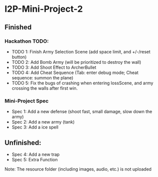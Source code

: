 # I2P-Mini-Project-2

## Finished

### Hackathon TODO:
- TODO 1: Finish Army Selection Scene (add space limit, and +/-/reset button)
- TODO 2: Add Bomb Army (will be prioritized to destroy the wall)
- TODO 3: Add Shoot Effect to ArcherBullet
- TODO 4: Add Cheat Sequence (Tab: enter debug mode; Cheat sequence: summon the plane)
- TODO 5: Fix the bugs of crashing when entering lossScene, and army crossing the walls after first win.

### Mini-Project Spec
- Spec 1: Add a new defense (shoot fast, small damage, slow down the army)
- Spec 2: Add a new army (tank)
- Spec 3: Add a ice spell 

## Unfinished:
- Spec 4: Add a new trap
- Spec 5: Extra Function

Note: The resource folder (including images, audio, etc.) is not uploaded
